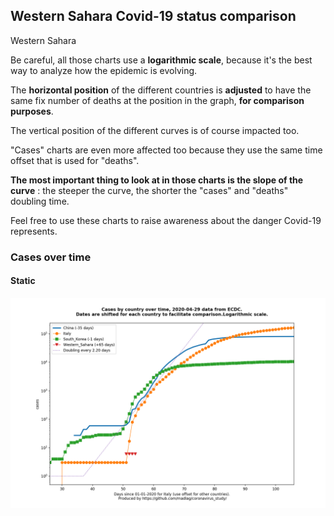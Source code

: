 ## Western Sahara Covid-19 status comparison 

Western Sahara



Be careful, all those charts use a **logarithmic scale**, because it's the best way to analyze how the epidemic is evolving.
 
The **horizontal position** of the different countries is **adjusted** to have the same fix number of deaths at the position in the graph, **for comparison purposes**.

The vertical position of the different curves is of course impacted too.

"Cases" charts are even more affected too because they use the same time offset that is used for "deaths".

**The most important thing to look at in those charts is the slope of the curve** : the steeper the curve, the shorter the "cases" and "deaths" doubling time.

Feel free to use these charts to raise awareness about the danger Covid-19 represents. 


 
### Cases over time
 
#### Static
![Western Sahara covid-19 cases static chart](https://raw.githubusercontent.com/madlag/coronavirus_study/master/notebooks/graphs/2020-04-29/countries/Western_Sahara/2020-04-29_Western_Sahara_cases.png "Western Sahara covid-19 cases static chart")   

